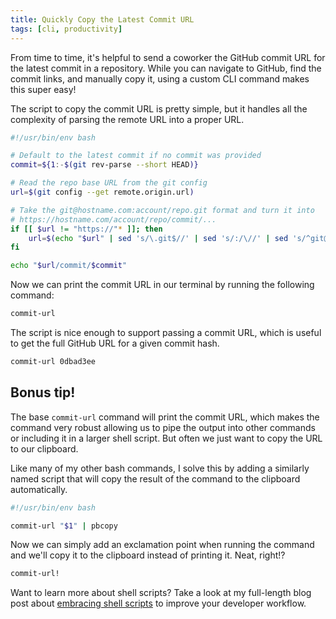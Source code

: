 ```yaml
---
title: Quickly Copy the Latest Commit URL
tags: [cli, productivity]
---
```


From time to time, it's helpful to send a coworker the GitHub commit URL for the
latest commit in a repository. While you can navigate to GitHub, find the commit
links, and manually copy it, using a custom CLI command makes this super easy!

The script to copy the commit URL is pretty simple, but it handles all the
complexity of parsing the remote URL into a proper URL.

```bash showLineNumbers /usr/local/bin/commit-url
#!/usr/bin/env bash

# Default to the latest commit if no commit was provided
commit=${1:-$(git rev-parse --short HEAD)}

# Read the repo base URL from the git config
url=$(git config --get remote.origin.url)

# Take the git@hostname.com:account/repo.git format and turn it into
# https://hostname.com/account/repo/commit/...
if [[ $url != "https://"* ]]; then
	url=$(echo "$url" | sed 's/\.git$//' | sed 's/:/\//' | sed 's/^git@/https:\/\//')
fi

echo "$url/commit/$commit"
```

Now we can print the commit URL in our terminal by running the following
command:

```bash
commit-url
```

The script is nice enough to support passing a commit URL, which is useful to
get the full GitHub URL for a given commit hash.

```bash
commit-url 0dbad3ee
```

## Bonus tip!

The base `commit-url` command will print the commit URL, which makes the command
very robust allowing us to pipe the output into other commands or including it
in a larger shell script. But often we just want to copy the URL to our
clipboard.

Like many of my other bash commands, I solve this by adding a similarly named
script that will copy the result of the command to the clipboard automatically.

```bash /usr/local/bin/commit-url!
#!/usr/bin/env bash

commit-url "$1" | pbcopy
```

Now we can simply add an exclamation point when running the command and we'll
copy it to the clipboard instead of printing it. Neat, right!?

```bash
commit-url!
```

Want to learn more about shell scripts? Take a look at my full-length blog post
about [embracing shell scripts](/blog/embracing-shell-scripts) to improve your
developer workflow.
